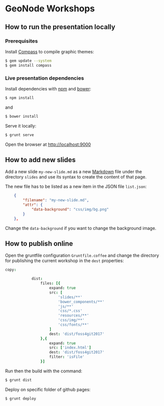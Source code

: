 # GeoNode Workshops

## How to run the presentation locally

### Prerequisites

Install [Compass](http://compass-style.org/install/) to compile graphic themes:

```bash
$ gem update --system
$ gem install compass
```

### Live presentation dependencies

Install dependencies with [npm](https://www.npmjs.com/) and [bower](https://bower.io/):

```bash
$ npm install
```

and

```bash
$ bower install
```

Serve it locally:

```bash
$ grunt serve
```

Open the browser at [http://localhost:9000](http://localhost:9000)

## How to add new slides

Add a new slide `my-new-slide.md` as a new [Markdown](https://en.wikipedia.org/wiki/Markdown) file under the directory `slides` and use its syntax to create the content of that page.

The new file has to be listed as a new item in the JSON file `list.json`:

```json
    {
        "filename": "my-new-slide.md",
        "attr": {
            "data-background": "css/img/bg.png"
        }
    },
```

Change the `data-background` if you want to change the background image.

## How to publish online

Open the gruntfile configuration `Gruntfile.coffee` and change the directory for publishing the current workshop in the `dest` properties:

```coffee
copy:

            dist:
                files: [{
                    expand: true
                    src: [
                        'slides/**'
                        'bower_components/**'
                        'js/**'
                        'css/*.css'
                        'resources/**'
                        'css/img/**'
                        'css/fonts/**'
                    ]
                    dest: 'dist/foss4git2017'
                },{
                    expand: true
                    src: ['index.html']
                    dest: 'dist/foss4git2017'
                    filter: 'isFile'
                }]
```

Run then the build with the command:

```bash
$ grunt dist
```

Deploy on specific folder of github pages:

```bash
$ grunt deploy
```
